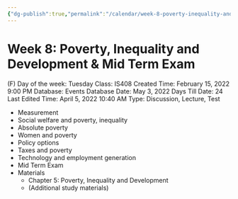 ```yaml
---
{"dg-publish":true,"permalink":"/calendar/week-8-poverty-inequality-and-development-mid-term-exam/"}
---
```


# Week 8: Poverty, Inequality and Development & Mid Term Exam

(F) Day of the week: Tuesday
Class: IS408
Created Time: February 15, 2022 9:00 PM
Database: Events Database
Date: May 3, 2022
Days Till Date: 24
Last Edited Time: April 5, 2022 10:40 AM
Type: Discussion, Lecture, Test

- Measurement
- Social welfare and poverty, inequality
- Absolute poverty
- Women and poverty
- Policy options
- Taxes and poverty
- Technology and employment generation
- Mid Term Exam
- Materials
    - Chapter 5: Poverty, Inequality and Development
    - (Additional study materials)